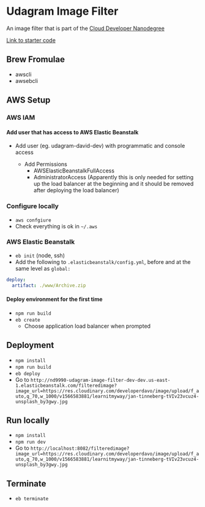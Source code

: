 # Udagram Image Filter

An image filter that is part of the [Cloud Developer Nanodegree](https://www.udacity.com/course/cloud-developer-nanodegree--nd9990)

[Link to starter code](https://github.com/udacity/cloud-developer/tree/master/course-02/project/image-filter-starter-code)

## Brew Fromulae

- awscli
- awsebcli

## AWS Setup

### AWS IAM

#### Add user that has access to AWS Elastic Beanstalk

- Add user (eg. udagram-david-dev) with programmatic and console access

  - Add Permissions
    - AWSElasticBeanstalkFullAccess
    - AdministratorAccess (Apparently this is only needed for setting up the load balancer at the beginning and it should be removed after deploying the load balancer)

### Configure locally

- `aws confgiure`
- Check everything is ok in `~/.aws`

### AWS Elastic Beanstalk

- `eb init` (node, ssh)
- Add the following to `.elasticbeanstalk/config.yml`, before and at the same level as `global:`

```yaml
deploy:
  artifact: ./www/Archive.zip
```

#### Deploy environment for the first time

- `npm run build`
- `eb create`
  - Choose application load balancer when prompted

## Deployment

- `npm install`
- `npm run build`
- `eb deploy`
- Go to `http://nd9990-udagram-image-filter-dev-dev.us-east-1.elasticbeanstalk.com/filteredimage?image_url=https://res.cloudinary.com/developerdavo/image/upload/f_auto,q_70,w_1000/v1566583881/learnitmyway/jan-tinneberg-tVIv23vcuz4-unsplash_by3gwy.jpg`

## Run locally

- `npm install`
- `npm run dev`
- Go to `http://localhost:8082/filteredimage?image_url=https://res.cloudinary.com/developerdavo/image/upload/f_auto,q_70,w_1000/v1566583881/learnitmyway/jan-tinneberg-tVIv23vcuz4-unsplash_by3gwy.jpg`

## Terminate

- `eb terminate`
